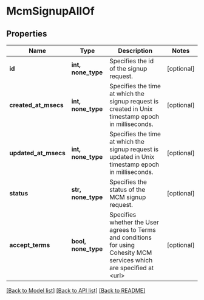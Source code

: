 # McmSignupAllOf


## Properties
Name | Type | Description | Notes
------------ | ------------- | ------------- | -------------
**id** | **int, none_type** | Specifies the id of the signup request. | [optional] 
**created_at_msecs** | **int, none_type** | Specifies the time at which the signup request is created in Unix timestamp epoch in milliseconds. | [optional] 
**updated_at_msecs** | **int, none_type** | Specifies the time at which the signup request is updated in Unix timestamp epoch in milliseconds. | [optional] 
**status** | **str, none_type** | Specifies the status of the MCM signup request. | [optional] 
**accept_terms** | **bool, none_type** | Specifies whether the User agrees to Terms and conditions for using Cohesity MCM services which are specified at &lt;url&gt; | [optional] 

[[Back to Model list]](../README.md#documentation-for-models) [[Back to API list]](../README.md#documentation-for-api-endpoints) [[Back to README]](../README.md)


